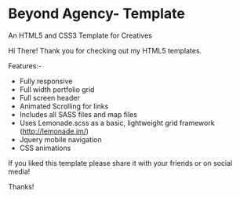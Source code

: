 # Beyond Agency- Template
An HTML5 and CSS3 Template for Creatives

Hi There!
Thank you for checking out my HTML5 templates.

Features:-
  - Fully responsive
  - Full width portfolio grid
  - Full screen header
  - Animated Scrolling for links
  - Includes all SASS files and map files
  - Uses Lemonade.scss as a basic, lightweight grid framework (http://lemonade.im/)
  - Jquery mobile navigation
  - CSS animations

If you liked this template please share it with your friends or on social media!

Thanks!
